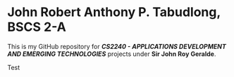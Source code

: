 # John Robert Anthony P. Tabudlong, BSCS 2-A

This is my GitHub repository for **_CS2240 - APPLICATIONS DEVELOPMENT AND EMERGING TECHNOLOGIES_** projects under **Sir John Roy Geralde**.

Test
